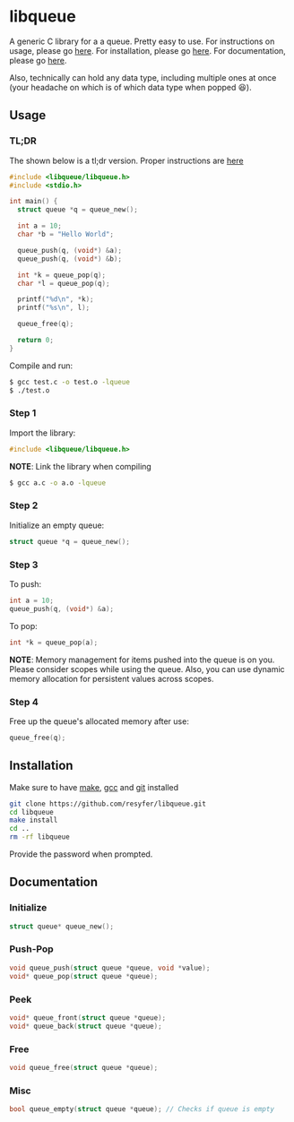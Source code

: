 # libqueue

A generic C library for a a queue. Pretty easy to use. For instructions on usage, please go [here](#usage).
For installation, please go [here](#installation). For documentation, please go [here](#documentation).

Also, technically can hold any data type, including multiple ones at once (your headache on which is of which data type when popped 😆).

## Usage

### TL;DR

The shown below is a tl;dr version. Proper instructions are [here](#step-1)

```c
#include <libqueue/libqueue.h>
#include <stdio.h>

int main() {
  struct queue *q = queue_new();

  int a = 10;
  char *b = "Hello World";

  queue_push(q, (void*) &a);
  queue_push(q, (void*) &b);

  int *k = queue_pop(q);
  char *l = queue_pop(q);

  printf("%d\n", *k);
  printf("%s\n", l);

  queue_free(q);

  return 0;
}
```

Compile and run:

```bash
$ gcc test.c -o test.o -lqueue
$ ./test.o
```

### Step 1

Import the library:

```c
#include <libqueue/libqueue.h>
```

**NOTE**: Link the library when compiling

```bash
$ gcc a.c -o a.o -lqueue
```

### Step 2

Initialize an empty queue:

```c
struct queue *q = queue_new();
```

### Step 3

To push:

```c
int a = 10;
queue_push(q, (void*) &a);
```

To pop:

```c
int *k = queue_pop(a);
```

**NOTE**: Memory management for items pushed into the queue is on you. Please consider scopes while using the queue. Also, you can use dynamic memory allocation for persistent values across scopes.

### Step 4

Free up the queue's allocated memory after use:

```c
queue_free(q);
```

## Installation

Make sure to have [make](https://www.gnu.org/software/make/), [gcc](https://www.gnu.org/software/gcc/) and [git](https://git-scm.com/) installed

```bash
git clone https://github.com/resyfer/libqueue.git
cd libqueue
make install
cd ..
rm -rf libqueue
```

Provide the password when prompted.

## Documentation

### Initialize

```c
struct queue* queue_new();
```

### Push-Pop

```c
void queue_push(struct queue *queue, void *value);
void* queue_pop(struct queue *queue);
```

### Peek

```c
void* queue_front(struct queue *queue);
void* queue_back(struct queue *queue);
```

### Free

```c
void queue_free(struct queue *queue);
```

### Misc

```c
bool queue_empty(struct queue *queue); // Checks if queue is empty
```
